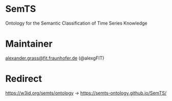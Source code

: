 # SemTS
Ontology for the Semantic Classification of Time Series Knowledge

# Maintainer
alexander.grass@fit.fraunhofer.de (@alexgFIT)

# Redirect
https://w3id.org/semts/ontology -> https://semts-ontology.github.io/SemTS/